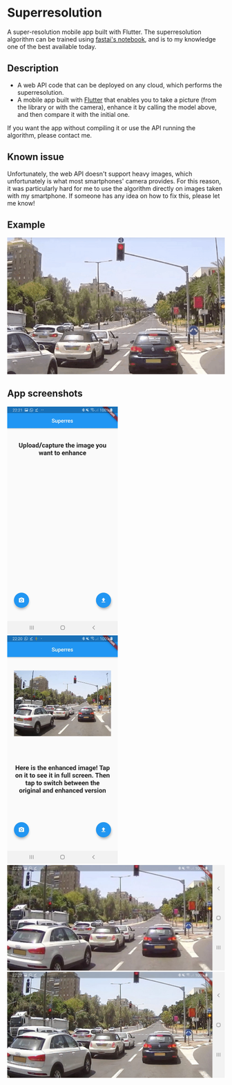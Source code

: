 # Superresolution 
A super-resolution mobile app built with Flutter. The superresolution algorithm can be trained using [fastai's notebook](https://github.com/fastai/fastai2/blob/master/nbs/course/lesson7-superres.ipynb), and is to my knowledge one of the best available today. 

## Description

* A web API code that can be deployed on any cloud, which performs the superresolution. 
* A mobile app built with [Flutter](https://github.com/flutter/flutter) that enables you to take a picture (from the library or with the camera), enhance it by calling the model above, and then compare it with the initial one.

If you want the app without compiling it or use the API running the algorithm, please contact me.

## Known issue

Unfortunately, the web API doesn't support heavy images, which unfortunately is what most smartphones' camera provides. For this reason, it was particularly hard for me to use the algorithm directly on images taken with my smartphone. If someone has any idea on how to fix this, please let me know!

## Example

![img_input](https://github.com/sebderhy/superres/blob/master/images/superres-2b-results.gif "GIF Results") 

## App screenshots

<img src="https://github.com/sebderhy/superres/blob/master/images/flutter_screenshot_1.jpg" width="256" /> <img src="https://github.com/sebderhy/superres/blob/master/images/flutter_screenshot_2.jpg" width="256" />
<img src="https://github.com/sebderhy/superres/blob/master/images/flutter_screenshot_3.jpg" width="512" />
<img src="https://github.com/sebderhy/superres/blob/master/images/flutter_screenshot_4.jpg" width="512" />

